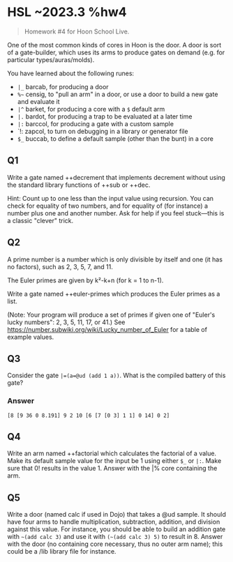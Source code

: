 # HSL ~2023.3 %hw4

> Homework #4 for Hoon School Live.

One of the most common kinds of cores in Hoon is the door.
A door is sort of a gate-builder, which uses its arms to produce gates on demand (e.g. for particular types/auras/molds).

You have learned about the following runes:

- `|_` barcab, for producing a door
- `%~` censig, to "pull an arm" in a door, or use a door to build a new gate and evaluate it
- `|^` barket, for producing a core with a `$` default arm
- `|.` bardot, for producing a trap to be evaluated at a later time
- `|:` barccol, for producing a gate with a custom sample
- `!: zapcol, to turn on debugging in a library or generator file
- `$_` buccab, to define a default sample (other than the bunt) in a core

## Q1

Write a gate named ++decrement that implements decrement without using the standard library functions of ++sub or ++dec.

Hint:  Count up to one less than the input value using recursion.  You can check for equality of two numbers, and for equality of (for instance) a number plus one and another number.  Ask for help if you feel stuck—this is a classic "clever" trick.

## Q2

A prime number is a number which is only divisible by itself and one (it has no factors), such as 2, 3, 5, 7, and 11.

The Euler primes are given by k²-k+n (for k = 1 to n-1).

Write a gate named ++euler-primes which produces the Euler primes as a list.

(Note:  Your program will produce a set of primes if given one of "Euler's lucky numbers":  2, 3, 5, 11, 17, or 41.)  See https://number.subwiki.org/wiki/Lucky_number_of_Euler for a table of example values.

## Q3

Consider the gate `|=(a=@ud (add 1 a))`.  What is the compiled battery of this gate?

### Answer

```
[8 [9 36 0 8.191] 9 2 10 [6 [7 [0 3] 1 1] 0 14] 0 2]

```

## Q4

Write an arm named ++factorial which calculates the factorial of a value.  Make its default sample value for the input be 1 using either `$_` or `|:`.  Make sure that 0! results in the value 1.  Answer with the |% core containing the arm.

## Q5

Write a door (named calc if used in Dojo) that takes a @ud sample.   It should have four arms to handle multiplication, subtraction, addition, and division against this value.  For instance, you should be able to build an addition gate with `~(add calc 3)` and use it with `(~(add calc 3) 5)` to result in 8.  Answer with the door (no containing core necessary, thus no outer arm name); this could be a /lib library file for instance.
